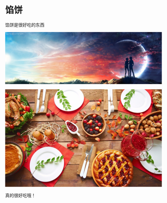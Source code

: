 # 馅饼

馅饼是很好吃的东西

![through_the_days_by_yuumei-d8oxkp1](馅饼/through_the_days_by_yuumei-d8oxkp1.jpg)

![COVER](馅饼/timg-7.jpeg)

真的很好吃哦！